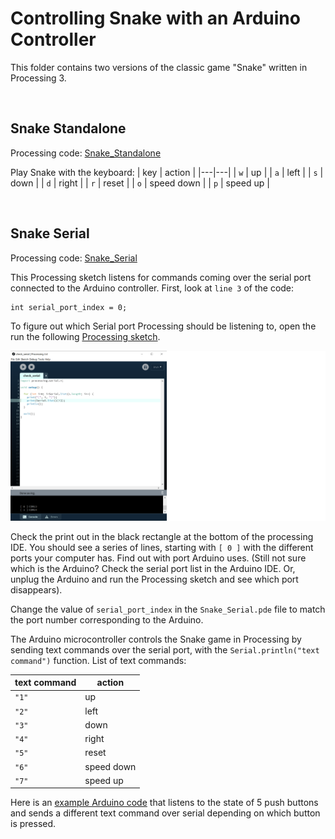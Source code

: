 # Controlling Snake with an Arduino Controller

This folder contains two versions of the classic game "Snake" written in Processing 3.

<br>

## Snake Standalone

Processing code: [Snake_Standalone](Snake_Standalone)

Play Snake with the keyboard:
| key | action |
|---|---|
| `w` | up |
| `a` | left |
| `s` | down |
| `d` | right |
| `r` | reset |
| `o` | speed down |
| `p` | speed up | 

<br>

## Snake Serial

Processing code: [Snake_Serial](Snake_Serial)

This Processing sketch listens for commands coming over the serial port connected to the Arduino controller. First, look at `line 3` of the code:

```
int serial_port_index = 0;
```

To figure out which Serial port Processing should be listening to, open the run the following [Processing sketch](check_serial).

![Processing Serial](../img/processing_serialcheck.png)

Check the print out in the black rectangle at the bottom of the processing IDE. You should see a series of lines, starting with `[ 0 ]` with the different ports your computer has. Find out with port Arduino uses. (Still not sure which is the Arduino? Check the serial port list in the Arduino IDE. Or, unplug the Arduino and run the Processing sketch and see which port disappears).

Change the value of `serial_port_index` in the `Snake_Serial.pde` file to match the port number corresponding to the Arduino.

The Arduino microcontroller controls the Snake game in Processing by sending text commands over the serial port, with the `Serial.println("text command")` function. List of text commands:

| text command | action |
|---|---|
| `"1"` | up |
| `"2"` | left |
| `"3"` | down |
| `"4"` | right |
| `"5"` | reset |
| `"6"` | speed down |
| `"7"` | speed up | 

Here is an [example Arduino code](Snake_Arduino) that listens to the state of 5 push buttons and sends a different text command over serial depending on which button is pressed.